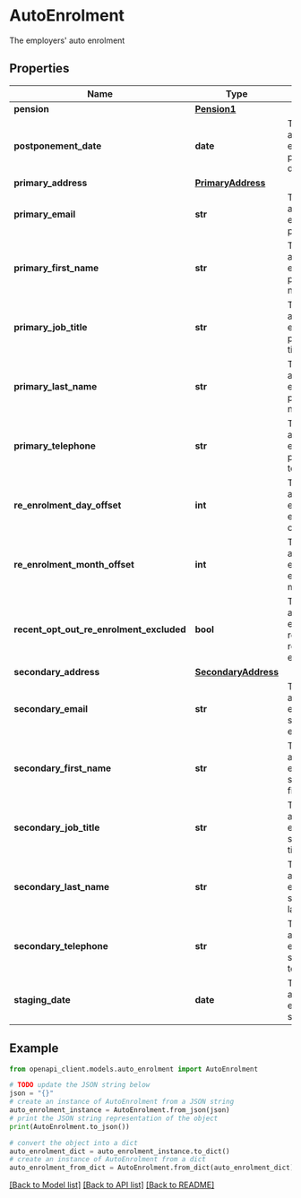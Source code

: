 # AutoEnrolment

The employers' auto enrolment

## Properties

Name | Type | Description | Notes
------------ | ------------- | ------------- | -------------
**pension** | [**Pension1**](Pension1.md) |  | [optional] 
**postponement_date** | **date** | The employer auto enrolments&#39; postponement date | [optional] 
**primary_address** | [**PrimaryAddress**](PrimaryAddress.md) |  | [optional] 
**primary_email** | **str** | The employer auto enrolments&#39; primary email | [optional] 
**primary_first_name** | **str** | The employer auto enrolments&#39; primary first name | [optional] 
**primary_job_title** | **str** | The employer auto enrolments&#39; primary job title | [optional] 
**primary_last_name** | **str** | The employer auto enrolments&#39; primary last name | [optional] 
**primary_telephone** | **str** | The employer auto enrolments&#39; primary telephone | [optional] 
**re_enrolment_day_offset** | **int** | The employer auto enrolments&#39; re enrolment day offset | [optional] 
**re_enrolment_month_offset** | **int** | The employer auto enrolments&#39; re enrolment month offset | [optional] 
**recent_opt_out_re_enrolment_excluded** | **bool** | The employer auto enrolments&#39; recent opt out re enrolment excluded | [optional] 
**secondary_address** | [**SecondaryAddress**](SecondaryAddress.md) |  | [optional] 
**secondary_email** | **str** | The employer auto enrolments&#39; secondary email | [optional] 
**secondary_first_name** | **str** | The employer auto enrolments&#39; secondary first name | [optional] 
**secondary_job_title** | **str** | The employer auto enrolments&#39; secondary job title | [optional] 
**secondary_last_name** | **str** | The employer auto enrolments&#39; secondary last name | [optional] 
**secondary_telephone** | **str** | The employer auto enrolments&#39; secondary telephone | [optional] 
**staging_date** | **date** | The employer auto enrolments&#39; staging date | [optional] 

## Example

```python
from openapi_client.models.auto_enrolment import AutoEnrolment

# TODO update the JSON string below
json = "{}"
# create an instance of AutoEnrolment from a JSON string
auto_enrolment_instance = AutoEnrolment.from_json(json)
# print the JSON string representation of the object
print(AutoEnrolment.to_json())

# convert the object into a dict
auto_enrolment_dict = auto_enrolment_instance.to_dict()
# create an instance of AutoEnrolment from a dict
auto_enrolment_from_dict = AutoEnrolment.from_dict(auto_enrolment_dict)
```
[[Back to Model list]](../README.md#documentation-for-models) [[Back to API list]](../README.md#documentation-for-api-endpoints) [[Back to README]](../README.md)


